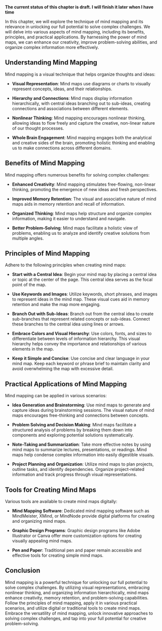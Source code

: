 **The current status of this chapter is draft. I will finish it later when I have time**

In this chapter, we will explore the technique of mind mapping and its relevance in unlocking our full potential to solve complex challenges. We will delve into various aspects of mind mapping, including its benefits, principles, and practical applications. By harnessing the power of mind maps, we can enhance our creativity, improve problem-solving abilities, and organize complex information more effectively.

Understanding Mind Mapping
--------------------------

Mind mapping is a visual technique that helps organize thoughts and ideas:

* **Visual Representation**: Mind maps use diagrams or charts to visually represent concepts, ideas, and their relationships.

* **Hierarchy and Connections**: Mind maps display information hierarchically, with central ideas branching out to sub-ideas, creating connections and associations between different elements.

* **Nonlinear Thinking**: Mind mapping encourages nonlinear thinking, allowing ideas to flow freely and capture the creative, non-linear nature of our thought processes.

* **Whole Brain Engagement**: Mind mapping engages both the analytical and creative sides of the brain, promoting holistic thinking and enabling us to make connections across different domains.

Benefits of Mind Mapping
------------------------

Mind mapping offers numerous benefits for solving complex challenges:

* **Enhanced Creativity**: Mind mapping stimulates free-flowing, non-linear thinking, promoting the emergence of new ideas and fresh perspectives.

* **Improved Memory Retention**: The visual and associative nature of mind maps aids in memory retention and recall of information.

* **Organized Thinking**: Mind maps help structure and organize complex information, making it easier to understand and navigate.

* **Better Problem-Solving**: Mind maps facilitate a holistic view of problems, enabling us to analyze and identify creative solutions from multiple angles.

Principles of Mind Mapping
--------------------------

Adhere to the following principles when creating mind maps:

* **Start with a Central Idea**: Begin your mind map by placing a central idea or topic at the center of the page. This central idea serves as the focal point of the map.

* **Use Keywords and Images**: Utilize keywords, short phrases, and images to represent ideas in the mind map. These visual cues aid in memory retention and make the map more engaging.

* **Branch Out with Sub-Ideas**: Branch out from the central idea to create sub-branches that represent related concepts or sub-ideas. Connect these branches to the central idea using lines or arrows.

* **Embrace Colors and Visual Hierarchy**: Use colors, fonts, and sizes to differentiate between levels of information hierarchy. This visual hierarchy helps convey the importance and relationships of various elements in the map.

* **Keep it Simple and Concise**: Use concise and clear language in your mind map. Keep each keyword or phrase brief to maintain clarity and avoid overwhelming the map with excessive detail.

Practical Applications of Mind Mapping
--------------------------------------

Mind mapping can be applied in various scenarios:

* **Idea Generation and Brainstorming**: Use mind maps to generate and capture ideas during brainstorming sessions. The visual nature of mind maps encourages free-thinking and connections between concepts.

* **Problem Solving and Decision Making**: Mind maps facilitate a structured analysis of problems by breaking them down into components and exploring potential solutions systematically.

* **Note-Taking and Summarization**: Take more effective notes by using mind maps to summarize lectures, presentations, or readings. Mind maps help condense complex information into easily digestible visuals.

* **Project Planning and Organization**: Utilize mind maps to plan projects, outline tasks, and identify dependencies. Organize project-related information and track progress through visual representations.

Tools for Creating Mind Maps
----------------------------

Various tools are available to create mind maps digitally:

* **Mind Mapping Software**: Dedicated mind mapping software such as MindMeister, XMind, or MindNode provide digital platforms for creating and organizing mind maps.

* **Graphic Design Programs**: Graphic design programs like Adobe Illustrator or Canva offer more customization options for creating visually appealing mind maps.

* **Pen and Paper**: Traditional pen and paper remain accessible and effective tools for creating simple mind maps.

Conclusion
----------

Mind mapping is a powerful technique for unlocking our full potential to solve complex challenges. By utilizing visual representations, embracing nonlinear thinking, and organizing information hierarchically, mind maps enhance creativity, memory retention, and problem-solving capabilities. Follow the principles of mind mapping, apply it in various practical scenarios, and utilize digital or traditional tools to create mind maps. Embrace the versatility of mind mapping, unlock innovative approaches to solving complex challenges, and tap into your full potential for creative problem-solving.

